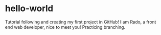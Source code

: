 # hello-world
Tutorial following and creating my first project in GitHub!
I am Rado, a front end web developer, nice to meet you! 
Practicing branching.


